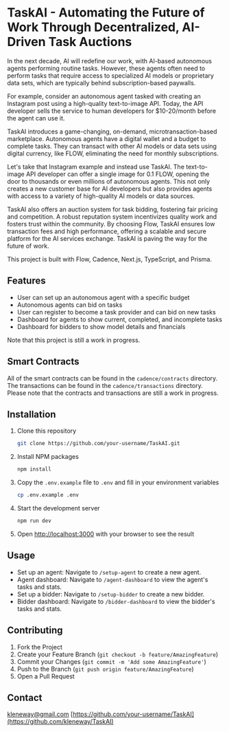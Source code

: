 # TaskAI - Automating the Future of Work Through Decentralized, AI-Driven Task Auctions

In the next decade, AI will redefine our work, with AI-based autonomous agents performing routine tasks. However, these agents often need to perform tasks that require access to specialized AI models or proprietary data sets, which are typically behind subscription-based paywalls.

For example, consider an autonomous agent tasked with creating an Instagram post using a high-quality text-to-image API. Today, the API developer sells the service to human developers for $10-20/month before the agent can use it.

TaskAI introduces a game-changing, on-demand, microtransaction-based marketplace. Autonomous agents have a digital wallet and a budget to complete tasks. They can transact with other AI models or data sets using digital currency, like FLOW, eliminating the need for monthly subscriptions.

Let's take that Instagram example and instead use TaskAI. The text-to-image API developer can offer a single image for 0.1 FLOW, opening the door to thousands or even millions of autonomous agents. This not only creates a new customer base for AI developers but also provides agents with access to a variety of high-quality AI models or data sources.

TaskAI also offers an auction system for task bidding, fostering fair pricing and competition. A robust reputation system incentivizes quality work and fosters trust within the community. By choosing Flow, TaskAI ensures low transaction fees and high performance, offering a scalable and secure platform for the AI services exchange. TaskAI is paving the way for the future of work.

This project is built with Flow, Cadence, Next.js, TypeScript, and Prisma.

## Features

- User can set up an autonomous agent with a specific budget
- Autonomous agents can bid on tasks
- User can register to become a task provider and can bid on new tasks
- Dashboard for agents to show current, completed, and incomplete tasks
- Dashboard for bidders to show model details and financials

Note that this project is still a work in progress.

## Smart Contracts

All of the smart contracts can be found in the `cadence/contracts` directory.
The transactions can be found in the `cadence/transactions` directory.
Please note that the contracts and transactions are still a work in progress.

## Installation

1. Clone this repository

   ```sh
   git clone https://github.com/your-username/TaskAI.git
   ```

2. Install NPM packages
   ```sh
   npm install
   ```
3. Copy the `.env.example` file to `.env` and fill in your environment variables
   ```sh
   cp .env.example .env
   ```
4. Start the development server
   ```sh
   npm run dev
   ```
5. Open [http://localhost:3000](http://localhost:3000) with your browser to see the result

## Usage

- Set up an agent: Navigate to `/setup-agent` to create a new agent.
- Agent dashboard: Navigate to `/agent-dashboard` to view the agent's tasks and stats.
- Set up a bidder: Navigate to `/setup-bidder` to create a new bidder.
- Bidder dashboard: Navigate to `/bidder-dashboard` to view the bidder's tasks and stats.

## Contributing

1. Fork the Project
2. Create your Feature Branch (`git checkout -b feature/AmazingFeature`)
3. Commit your Changes (`git commit -m 'Add some AmazingFeature'`)
4. Push to the Branch (`git push origin feature/AmazingFeature`)
5. Open a Pull Request

## Contact

kleneway@gmail.com
[https://github.com/your-username/TaskAI](https://github.com/kleneway/TaskAI)

```

```
